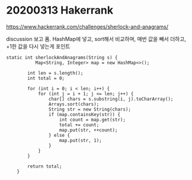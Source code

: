 # 20200313 Hakerrank

https://www.hackerrank.com/challenges/sherlock-and-anagrams/

discussion 보고 품.
HashMap에 넣고, sort해서 비교하며, 매번 값을 빼서 더하고, +1한 값을 다시 넣는게 포인트

```
static int sherlockAndAnagrams(String s) {
           Map<String, Integer> map = new HashMap<>();

        int len = s.length();
        int total = 0;

        for (int i = 0; i < len; i++) {
            for (int j = i + 1; j <= len; j++) {
                char[] chars = s.substring(i, j).toCharArray();
                Arrays.sort(chars);
                String str = new String(chars);
                if (map.containsKey(str)) {
                    int count = map.get(str);
                    total += count;
                    map.put(str, ++count);
                } else {
                    map.put(str, 1);
                }
            }
        }

        return total;
    }
```